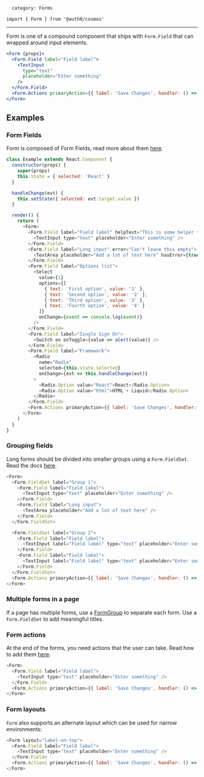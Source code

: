 ```meta
  category: Forms
```

`import { Form } from '@auth0/cosmos'`

---

Form is one of a compound component that ships with `Form.Field` that can wrapped around input elements.

```jsx
<Form {props}>
  <Form.Field label="Field label">
    <TextInput
      type="text"
      placeholder="Enter something"
    />
  </Form.Field>
  <Form.Actions primaryAction={{ label: 'Save Changes', handler: () => {} }} />
</Form>
```

## Examples

### Form Fields

Form is composed of Form Fields, read more about them [here](#/component/form-field).

```js
class Example extends React.Component {
  constructor(props) {
    super(props)
    this.state = { selected: 'React' }
  }

  handleChange(evt) {
    this.setState({ selected: evt.target.value })
  }

  render() {
    return (
      <Form>
        <Form.Field label="Field label" helpText="This is some helper text">
          <TextInput type="text" placeholder="Enter something" />
        </Form.Field>
        <Form.Field label="Long input" error="Can't leave this empty">
          <TextArea placeholder="Add a lot of text here" hasError={true} />
        </Form.Field>
        <Form.Field label="Options list">
          <Select
            value={1}
            options={[
              { text: 'First option', value: '1' },
              { text: 'Second option', value: '2' },
              { text: 'Third option', value: '3' },
              { text: 'Fourth option', value: '4' }
            ]}
            onChange={event => console.log(event)}
          />
        </Form.Field>
        <Form.Field label="Single Sign On">
          <Switch on onToggle={value => alert(value)} />
        </Form.Field>
        <Form.Field label="Framework">
          <Radio
            name="Radio"
            selected={this.state.selected}
            onChange={evt => this.handleChange(evt)}
          >
            <Radio.Option value="React">React</Radio.Option>
            <Radio.Option value="html">HTML + Liquid</Radio.Option>
          </Radio>
        </Form.Field>
        <Form.Actions primaryAction={{ label: 'Save Changes', handler: () => {} }} />
      </Form>
    )
  }
}
```

### Grouping fields

Long forms should be divided into smaller groups using a `Form.FieldSet`. Read the docs [here](#/component/form-fieldset).

```js
<Form>
  <Form.FieldSet label="Group 1">
    <Form.Field label="Field label">
      <TextInput type="text" placeholder="Enter something" />
    </Form.Field>
    <Form.Field label="Long input">
      <TextArea placeholder="Add a lot of text here" />
    </Form.Field>
  </Form.FieldSet>

  <Form.FieldSet label="Group 2">
    <Form.Field label="Field label">
      <TextInput label="Field label" type="text" placeholder="Enter something" />
    </Form.Field>
    <Form.Field label="Field label">
      <TextInput label="Field label" type="text" placeholder="Enter something" />
    </Form.Field>
  </Form.FieldSet>
  <Form.Actions primaryAction={{ label: 'Save Changes', handler: () => {} }} />
</Form>
```

### Multiple forms in a page

If a page has multiple forms, use a [FormGroup](#/component/form-group) to separate each form. Use a `Form.FieldSet` to add meaningful titles.

### Form actions

At the end of the forms, you need actions that the user can take. Read how to add them [here](#/component/form-actions).

```js
<Form>
  <Form.Field label="Field label">
    <TextInput type="text" placeholder="Enter something" />
  </Form.Field>
  <Form.Actions primaryAction={{ label: 'Save Changes', handler: () => {} }} />
</Form>
```

### Form layouts

`Form` also supports an alternate layout which can be used for narrow environments:

```js
<Form layout="label-on-top">
  <Form.Field label="Field label">
    <TextInput type="text" placeholder="Enter something" />
  </Form.Field>
  <Form.Actions primaryAction={{ label: 'Save Changes', handler: () => {} }} />
</Form>
```
